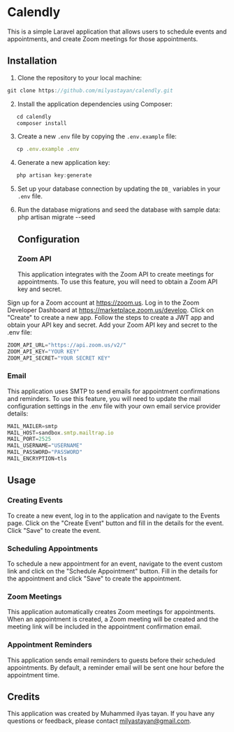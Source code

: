 # Calendly

This is a simple Laravel application that allows users to schedule events and appointments, and create Zoom meetings for
those appointments.

## Installation

1. Clone the repository to your local machine:
```js
git clone https://github.com/milyastayan/calendly.git
```
2. Install the application dependencies using Composer:
```js
   cd calendly
   composer install
```
3. Create a new `.env` file by copying the `.env.example` file:
```js
   cp .env.example .env
```
4. Generate a new application key:
```js
   php artisan key:generate
```
5. Set up your database connection by updating the `DB_` variables in your `.env` file.

6. Run the database migrations and seed the database with sample data:
   php artisan migrate --seed

   ## Configuration
   ### Zoom API
   This application integrates with the Zoom API to create meetings for appointments. To use this feature, you will need
   to obtain a Zoom API key and secret.

Sign up for a Zoom account at https://zoom.us.
Log in to the Zoom Developer Dashboard at https://marketplace.zoom.us/develop.
Click on "Create" to create a new app.
Follow the steps to create a JWT app and obtain your API key and secret.
Add your Zoom API key and secret to the .env file:

```js
ZOOM_API_URL="https://api.zoom.us/v2/"
ZOOM_API_KEY="YOUR KEY"
ZOOM_API_SECRET="YOUR SECRET KEY"
```
### Email
This application uses SMTP to send emails for appointment confirmations and reminders. To use this feature, you will
need to update the mail configuration settings in the .env file with your own email service provider details:

```js
MAIL_MAILER=smtp
MAIL_HOST=sandbox.smtp.mailtrap.io
MAIL_PORT=2525
MAIL_USERNAME="USERNAME"
MAIL_PASSWORD="PASSWORD"
MAIL_ENCRYPTION=tls
```
## Usage
### Creating Events
To create a new event, log in to the application and navigate to the Events page. Click on the "Create Event" button and
fill in the details for the event. Click "Save" to create the event.

### Scheduling Appointments
To schedule a new appointment for an event, navigate to the event custom link and click on the "Schedule Appointment"
button. Fill in the details for the appointment and click "Save" to create the appointment.

### Zoom Meetings
This application automatically creates Zoom meetings for appointments. When an appointment is created, a Zoom meeting
will be created and the meeting link will be included in the appointment confirmation email.

### Appointment Reminders
This application sends email reminders to guests before their scheduled appointments. By default, a reminder email will
be sent one hour before the appointment time.

## Credits
This application was created by Muhammed ilyas tayan. If you have any questions or feedback, please contact milyastayan@gmail.com.

